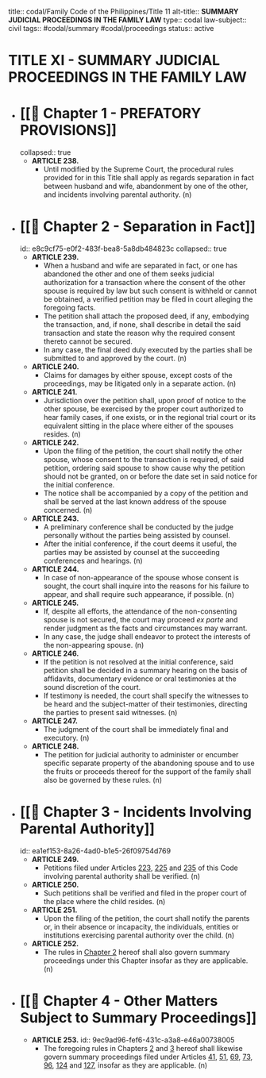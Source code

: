 title:: codal/Family Code of the Philippines/Title 11
alt-title:: **SUMMARY JUDICIAL PROCEEDINGS IN THE FAMILY LAW**
type:: codal
law-subject:: civil
tags:: #codal/summary #codal/proceedings
status:: active

# TITLE XI - SUMMARY JUDICIAL PROCEEDINGS IN THE FAMILY LAW
- # [[🔴 Chapter 1 - PREFATORY PROVISIONS]]
  collapsed:: true
	- **ARTICLE 238.**
		- Until modified by the Supreme Court, the procedural rules provided for in this Title shall apply as regards separation in fact between husband and wife, abandonment by one of the other, and incidents involving parental authority. (n)
- # [[🔴 Chapter 2 - Separation in Fact]]
  id:: e8c9cf75-e0f2-483f-bea8-5a8db484823c
  collapsed:: true
	- **ARTICLE 239.**
		- When a husband and wife are separated in fact, or one has abandoned the other and one of them seeks judicial authorization for a transaction where the consent of the other spouse is required by law but such consent is withheld or cannot be obtained, a verified petition may be filed in court alleging the foregoing facts.
		- The petition shall attach the proposed deed, if any, embodying the transaction, and, if none, shall describe in detail the said transaction and state the reason why the required consent thereto cannot be secured.
		- In any case, the final deed duly executed by the parties shall be submitted to and approved by the court. (n)
	- **ARTICLE 240.**
		- Claims for damages by either spouse, except costs of the proceedings, may be litigated only in a separate action. (n)
	- **ARTICLE 241.**
		- Jurisdiction over the petition shall, upon proof of notice to the other spouse, be exercised by the proper court authorized to hear family cases, if one exists, or in the regional trial court or its equivalent sitting in the place where either of the spouses resides. (n)
	- **ARTICLE 242.**
		- Upon the filing of the petition, the court shall notify the other spouse, whose consent to the transaction is required, of said petition, ordering said spouse to show cause why the petition should not be granted, on or before the date set in said notice for the initial conference.
		- The notice shall be accompanied by a copy of the petition and shall be served at the last known address of the spouse concerned. (n)
	- **ARTICLE 243.**
		- A preliminary conference shall be conducted by the judge personally without the parties being assisted by counsel.
		- After the initial conference, if the court deems it useful, the parties may be assisted by counsel at the succeeding conferences and hearings. (n)
	- **ARTICLE 244.**
		- In case of non-appearance of the spouse whose consent is sought, the court shall inquire into the reasons for his failure to appear, and shall require such appearance, if possible. (n)
	- **ARTICLE 245.**
		- If, despite all efforts, the attendance of the non-consenting spouse is not secured, the court may proceed *ex parte* and render judgment as the facts and circumstances may warrant.
		- In any case, the judge shall endeavor to protect the interests of the non-appearing spouse. (n)
	- **ARTICLE 246.**
		- If the petition is not resolved at the initial conference, said petition shall be decided in a summary hearing on the basis of affidavits, documentary evidence or oral testimonies at the sound discretion of the court.
		- If testimony is needed, the court shall specify the witnesses to be heard and the subject-matter of their testimonies, directing the parties to present said witnesses. (n)
	- **ARTICLE 247.**
		- The judgment of the court shall be immediately final and executory. (n)
	- **ARTICLE 248.**
		- The petition for judicial authority to administer or encumber specific separate property of the abandoning spouse and to use the fruits or proceeds thereof for the support of the family shall also be governed by these rules. (n)
- # [[🔴 Chapter 3 - Incidents Involving Parental Authority]]
  id:: ea1ef153-8a26-4ad0-b1e5-26f09754d769
	- **ARTICLE 249.**
		- Petitions filed under Articles [223](((c0bda04b-529a-4b19-a446-bc2a2ef75f84))), [225](((c9d35010-e077-4e2e-a2a6-926256660c08))) and [235](((2b6ffb59-c0a7-42eb-8626-07a6dcabba8d))) of this Code involving parental authority shall be verified. (n)
	- **ARTICLE 250.**
		- Such petitions shall be verified and filed in the proper court of the place where the child resides. (n)
	- **ARTICLE 251.**
		- Upon the filing of the petition, the court shall notify the parents or, in their absence or incapacity, the individuals, entities or institutions exercising parental authority over the child. (n)
	- **ARTICLE 252.**
		- The rules in [Chapter 2](((e8c9cf75-e0f2-483f-bea8-5a8db484823c))) hereof shall also govern summary proceedings under this Chapter insofar as they are applicable. (n)
- # [[🔴 Chapter 4 - Other Matters Subject to Summary Proceedings]]
	- **ARTICLE 253.**
	  id:: 9ec9ad96-fef6-431c-a3a8-e46a00738005
		- The foregoing rules in Chapters [2](((e8c9cf75-e0f2-483f-bea8-5a8db484823c))) and [3](((ea1ef153-8a26-4ad0-b1e5-26f09754d769))) hereof shall likewise govern summary proceedings filed under Articles [41](((630075b2-f477-4636-acb0-42678df04b35))), [51](((62cc59f1-4511-4c33-87a9-17090aa1fea6))), [69](((630075b0-2bff-4ed5-b5e6-df7c1fbd23e5))), [73](((630075b0-2d13-4c5e-a885-be9784e86f26))), [96](((630075ac-23a0-4926-8967-aaa6c22174f1))), [124](((630075ac-5ea1-4d4e-bac2-04567bdd0e8b))) and [127](((630075ac-5716-4d8f-ab5a-5ecf77568c92))), insofar as they are applicable. (n)